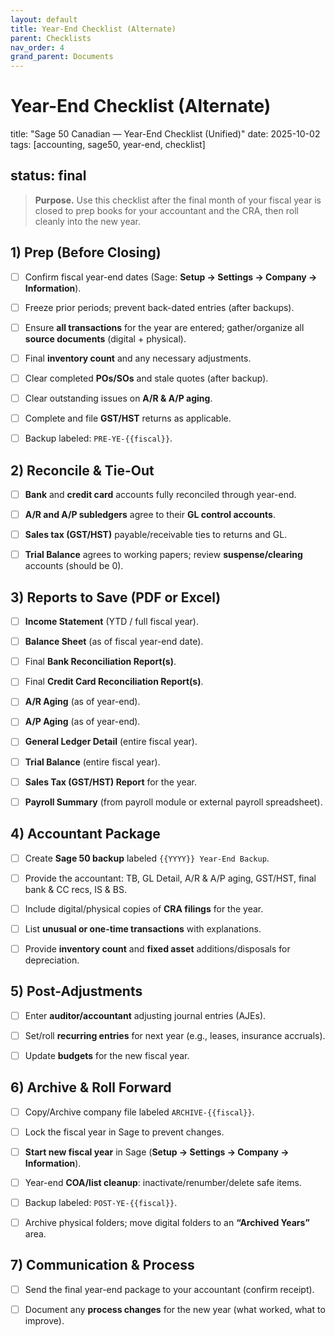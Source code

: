```yaml
---
layout: default
title: Year-End Checklist (Alternate)
parent: Checklists
nav_order: 4
grand_parent: Documents
---
```


# Year-End Checklist (Alternate)

title: "Sage 50 Canadian — Year-End Checklist (Unified)"
date: 2025-10-02
tags: [accounting, sage50, year-end, checklist]

## status: final

> **Purpose.** Use this checklist after the final month of your fiscal year is closed to prep books for your accountant and the CRA, then roll cleanly into the new year.

## 1) Prep (Before Closing)

- [ ] Confirm fiscal year-end dates (Sage: **Setup → Settings → Company → Information**).

- [ ] Freeze prior periods; prevent back-dated entries (after backups).

- [ ] Ensure **all transactions** for the year are entered; gather/organize all **source documents** (digital + physical).

- [ ] Final **inventory count** and any necessary adjustments.

- [ ] Clear completed **POs/SOs** and stale quotes (after backup).

- [ ] Clear outstanding issues on **A/R & A/P aging**.

- [ ] Complete and file **GST/HST** returns as applicable.

- [ ] Backup labeled: `PRE-YE-{{fiscal}}`.

## 2) Reconcile & Tie-Out

- [ ] **Bank** and **credit card** accounts fully reconciled through year-end.

- [ ] **A/R and A/P subledgers** agree to their **GL control accounts**.

- [ ] **Sales tax (GST/HST)** payable/receivable ties to returns and GL.

- [ ] **Trial Balance** agrees to working papers; review **suspense/clearing** accounts (should be 0).

## 3) Reports to Save (PDF or Excel)

- [ ] **Income Statement** (YTD / full fiscal year).

- [ ] **Balance Sheet** (as of fiscal year-end date).

- [ ] Final **Bank Reconciliation Report(s)**.

- [ ] Final **Credit Card Reconciliation Report(s)**.

- [ ] **A/R Aging** (as of year-end).

- [ ] **A/P Aging** (as of year-end).

- [ ] **General Ledger Detail** (entire fiscal year).

- [ ] **Trial Balance** (entire fiscal year).

- [ ] **Sales Tax (GST/HST) Report** for the year.

- [ ] **Payroll Summary** (from payroll module or external payroll spreadsheet).

## 4) Accountant Package

- [ ] Create **Sage 50 backup** labeled `{{YYYY}} Year-End Backup`.

- [ ] Provide the accountant: TB, GL Detail, A/R & A/P aging, GST/HST, final bank & CC recs, IS & BS.

- [ ] Include digital/physical copies of **CRA filings** for the year.

- [ ] List **unusual or one-time transactions** with explanations.

- [ ] Provide **inventory count** and **fixed asset** additions/disposals for depreciation.

## 5) Post-Adjustments

- [ ] Enter **auditor/accountant** adjusting journal entries (AJEs).

- [ ] Set/roll **recurring entries** for next year (e.g., leases, insurance accruals).

- [ ] Update **budgets** for the new fiscal year.

## 6) Archive & Roll Forward

- [ ] Copy/Archive company file labeled `ARCHIVE-{{fiscal}}`.

- [ ] Lock the fiscal year in Sage to prevent changes.

- [ ] **Start new fiscal year** in Sage (**Setup → Settings → Company → Information**).

- [ ] Year-end **COA/list cleanup**: inactivate/renumber/delete safe items.

- [ ] Backup labeled: `POST-YE-{{fiscal}}`.

- [ ] Archive physical folders; move digital folders to an **“Archived Years”** area.

## 7) Communication & Process

- [ ] Send the final year-end package to your accountant (confirm receipt).

- [ ] Document any **process changes** for the new year (what worked, what to improve).
